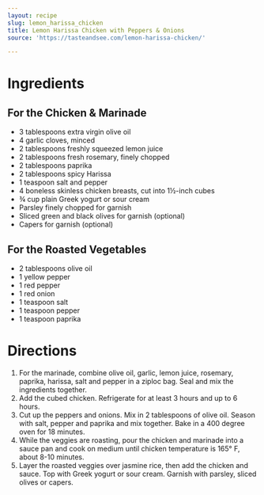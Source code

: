 ```yaml
---
layout: recipe
slug: lemon_harissa_chicken
title: Lemon Harissa Chicken with Peppers & Onions
source: 'https://tasteandsee.com/lemon-harissa-chicken/'

---
```


# Ingredients

## For the Chicken & Marinade

- 3 tablespoons extra virgin olive oil
- 4 garlic cloves, minced
- 2 tablespoons freshly squeezed lemon juice
- 2 tablespoons fresh rosemary, finely chopped
- 2 tablespoons paprika
- 2 tablespoons spicy Harissa
- 1 teaspoon salt and pepper
- 4 boneless skinless chicken breasts, cut into 1½-inch cubes
- ¾ cup plain Greek yogurt or sour cream
- Parsley finely chopped for garnish
- Sliced green and black olives for garnish (optional)
- Capers for garnish (optional)

## For the Roasted Vegetables

- 2 tablespoons olive oil
- 1 yellow pepper
- 1 red pepper
- 1 red onion
- 1 teaspoon salt
- 1 teaspoon pepper
- 1 teaspoon paprika

# Directions

1. For the marinade, combine olive oil, garlic, lemon juice, rosemary, paprika, harissa, salt and pepper in a ziploc bag. Seal and mix the ingredients together.
2. Add the cubed chicken. Refrigerate for at least 3 hours and up to 6 hours.
3. Cut up the peppers and onions. Mix in 2 tablespoons of olive oil. Season with salt, pepper and paprika and mix together. Bake in a 400 degree oven for 18 minutes.
4. While the veggies are roasting, pour the chicken and marinade into a sauce pan and cook on medium until chicken temperature is 165° F, about 8-10 minutes.
5. Layer the roasted veggies over jasmine rice, then add the chicken and sauce. Top with Greek yogurt or sour cream. Garnish with parsley, sliced olives or capers.